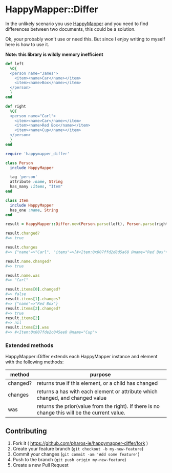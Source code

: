 # HappyMapper::Differ

In the unlikely scenario you use [HappyMapper](
https://github.com/dam5s/happymapper ) and you need to find differences between
two documents, this could be a solution.

Ok, your probably won't use or need this. But since I enjoy writing to myself here is how to use it.

__Note: this library is wildly memory inefficient__

````ruby
def left
  %Q{
  <person name="James">
    <item><name>Car</name></item>
    <item><name>Box</name></item>
  </person>
  }
end

def right
  %Q{
  <person name="Carl">
    <item><name>Car</name></item>
    <item><name>Red Box</name></item>
    <item><name>Cup</name></item>
  </person>
  }
end

require 'happymapper_differ'

class Person
  include HappyMapper

  tag 'person'
  attribute :name, String
  has_many :items, "Item"
end

class Item
  include HappyMapper
  has_one :name, String
end

result = HappyMapper::Differ.new(Person.parse(left), Person.parse(right)).diff

result.changed?
#=> true

result.changes
#=> {"name"=>"Carl", "items"=>[#<Item:0x007ffd2d8d5a68 @name="Red Box">, #<Item:0x007ffd2d8d5630 @name="Cup">]}

result.name.changed?
#=> true

result.name.was
#=> "Carl"

result.items[0].changed?
#=> false
result.items[1].changes?
#=> {"name"=>"Red Box"}
result.items[2].changed?
#=> true
result.items[2]
#=> nil
result.items[2].was
#=> #<Item:0x007fde2c045ee0 @name="Cup">
````

### Extended methods

HappyMapper::Differ extends each HappyMapper instance and element with the following methods:

|method|purpose|
|------|-------|
|changed?| returns true if this element, or a child has changed |
|changes | returns a has with each element or attribute which changed, and changed value |
|was | returns the prior(value from the right). If there is no change this will be the current value. |


## Contributing

1. Fork it ( https://github.com/pharos-ie/happymapper-differ/fork )
2. Create your feature branch (`git checkout -b my-new-feature`)
3. Commit your changes (`git commit -am 'Add some feature'`)
4. Push to the branch (`git push origin my-new-feature`)
5. Create a new Pull Request
